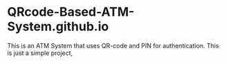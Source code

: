 # QRcode-Based-ATM-System.github.io
This is an ATM System that uses QR-code and PIN for authentication. This is just a simple project,
